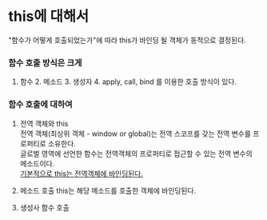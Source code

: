 # this에 대해서

"함수가 어떻게 호출되었는가"에 따라 this가 바인딩 될 객체가 동적으로 결정된다.

### 함수 호출 방식은 크게

1. 함수 2. 메소드 3. 생성자 4. apply, call, bind 를 이용한 호출 방식이 있다.

### 함수 호출에 대하여

1. 전역 객체와 this  
   전역 객체(최상위 객체 - window or global)는 전역 스코프를 갖는 전역 변수를 프로퍼티로 소유한다.  
   글로벌 영역에 선언한 함수는 전역객체의 프로퍼티로 접근할 수 있는 전역 변수의 메소드이다.  
   <U>기본적으로 this는 전역객체에 바인딩된다.</U>

2. 메소드 호출
   this는 해당 메소드를 호출한 객체에 바인딩된다.

3. 생성사 함수 호출
